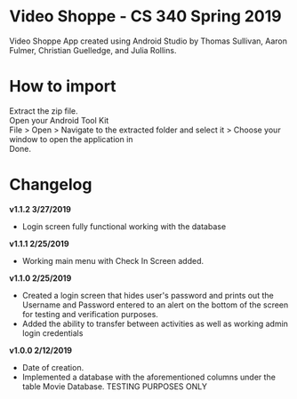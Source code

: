 # Video Shoppe - CS 340 Spring 2019

Video Shoppe App created using Android Studio by Thomas Sullivan, Aaron Fulmer, Christian Guelledge, and Julia Rollins.

# How to import

Extract the zip file.  
Open your Android Tool Kit  
File > Open > Navigate to the extracted folder and select it > Choose your window to open the application in  
Done.  
  
# Changelog

**v1.1.2 3/27/2019**
- Login screen fully functional working with the database

**v1.1.1 2/25/2019**
- Working main menu with Check In Screen added.

**v1.1.0 2/25/2019**
- Created a login screen that hides user's password and prints out the Username and Password entered to an alert on the bottom of the screen for testing and verification purposes.
- Added the ability to transfer between activities as well as working admin login credentials

**v1.0.0 2/12/2019**  
- Date of creation.  
- Implemented a database with the aforementioned columns under the table Movie Database. TESTING PURPOSES ONLY
